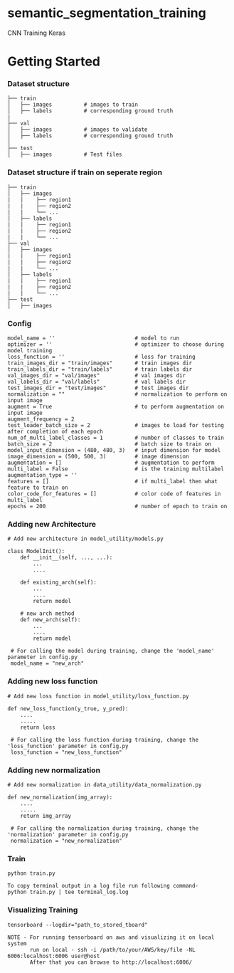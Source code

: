 # semantic_segmentation_training


CNN Training Keras 


# Getting Started

### Dataset structure


    ├── train
    │   ├── images          # images to train
    │   ├── labels          # corresponding ground truth
    |
    ├── val
    │   ├── images          # images to validate
    │   ├── labels          # corresponding ground truth
    │
    ├── test
    │   ├── images          # Test files


### Dataset structure if train on seperate region


    ├── train
    │   ├── images 
    |   |    ├── region1          
    |   |    ├── region2
    |   |    └── ...
    │   ├── labels
    |   |    ├── region1          
    |   |    ├── region2
    |   |    └── ...
    ├── val
    │   ├── images 
    |   |    ├── region1          
    |   |    ├── region2
    |   |    └── ...
    │   ├── labels
    |   |    ├── region1          
    |   |    ├── region2
    |   |    └── ...
    ├── test
    │   ├── images 



### Config

    model_name = ''                         # model to run
    optimizer = ''                          # optimizer to choose during model training
    loss_function = ''                      # loss for training
    train_images_dir = "train/images"       # train images dir
    train_labels_dir = "train/labels"       # train labels dir
    val_images_dir = "val/images"           # val images dir
    val_labels_dir = "val/labels"           # val labels dir
    test_images_dir = "test/images"         # test images dir
    normalization = ""                      # normalization to perform on input image
    augment = True                          # to perform augmentation on input image
    augment_frequency = 2
    test_loader_batch_size = 2              # images to load for testing after completion of each epoch
    num_of_multi_label_classes = 1          # number of classes to train
    batch_size = 2                          # batch size to train on
    model_input_dimension = (480, 480, 3)   # input dimension for model
    image_dimension = (500, 500, 3)         # image dimension
    augmentation = []                       # augmentation to perform
    multi_label = False                     # is the training multilabel
    augmentation_type = ''
    features = []                           # if multi_label then what feature to train on
    color_code_for_features = []            # color code of features in multi_label
    epochs = 200                            # number of epoch to train on


### Adding new Architecture

    # Add new architecture in model_utility/models.py

    class ModelInit():
        def __init__(self, ..., ...):
            ...
            ....

        def existing_arch(self):
            ...
            ....
            return model

        # new arch method
        def new_arch(self):
            ...
            ....
            return model

     # For calling the model during training, change the 'model_name' parameter in config.py
     model_name = "new_arch"

### Adding new loss function

    # Add new loss function in model_utility/loss_function.py

    def new_loss_function(y_true, y_pred):
        ....
        .....
        return loss

     # For calling the loss function during training, change the 'loss_function' parameter in config.py
     loss_function = "new_loss_function"

### Adding new normalization

    # Add new normalization in data_utility/data_normalization.py

    def new_normalization(img_array):
        ....
        .....
        return img_array

     # For calling the normalization during training, change the 'normalization' parameter in config.py
     normalization = "new_normalization"


### Train

    python train.py

    To copy terminal output in a log file run following command-
    python train.py | tee terminal_log.log

### Visualizing Training

    tensorboard --logdir="path_to_stored_tboard"

    NOTE - For running tensorboard on aws and visualizing it on local system
           run on local - ssh -i /path/to/your/AWS/key/file -NL 6006:localhost:6006 user@host
           After that you can browse to http://localhost:6006/